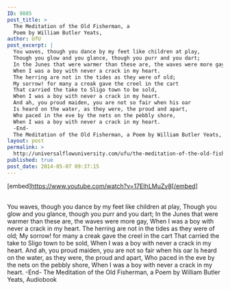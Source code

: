 ```yaml
---
ID: 9805
post_title: >
  The Meditation of the Old Fisherman, a
  Poem by William Butler Yeats,
author: UfU
post_excerpt: |
  You waves, though you dance by my feet like children at play,
  Though you glow and you glance, though you purr and you dart;
  In the Junes that were warmer than these are, the waves were more gay,
  When I was a boy with never a crack in my heart.
  The herring are not in the tides as they were of old;
  My sorrow! for many a creak gave the creel in the cart
  That carried the take to Sligo town to be sold,
  When I was a boy with never a crack in my heart.
  And ah, you proud maiden, you are not so fair when his oar
  Is heard on the water, as they were, the proud and apart,
  Who paced in the eve by the nets on the pebbly shore,
  When I was a boy with never a crack in my heart.
  -End-
  The Meditation of the Old Fisherman, a Poem by William Butler Yeats, Audiobook
layout: post
permalink: >
  http://universalflowuniversity.com/ufu/the-meditation-of-the-old-fisherman-a-poem-by-william-butler-yeats/
published: true
post_date: 2014-05-07 09:37:15
---
```

[embed]https://www.youtube.com/watch?v=17EIhLMuZy8[/embed]</br></br>
<p>You waves, though you dance by my feet like children at play,
Though you glow and you glance, though you purr and you dart;
In the Junes that were warmer than these are, the waves were more gay,
When I was a boy with never a crack in my heart.
The herring are not in the tides as they were of old;
My sorrow! for many a creak gave the creel in the cart
That carried the take to Sligo town to be sold,
When I was a boy with never a crack in my heart.
And ah, you proud maiden, you are not so fair when his oar
Is heard on the water, as they were, the proud and apart,
Who paced in the eve by the nets on the pebbly shore,
When I was a boy with never a crack in my heart.
-End-
The Meditation of the Old Fisherman, a Poem by William Butler Yeats, Audiobook </p>